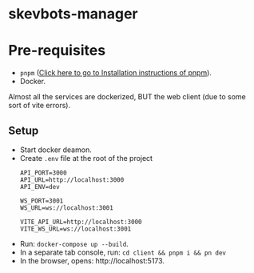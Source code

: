 # skevbots-manager

# Pre-requisites

- `pnpm` ([Click here to go to Installation instructions of pnpm](https://pnpm.io/installation)).
- Docker.

Almost all the services are dockerized, BUT the web client (due to some sort of vite errors).

## Setup

- Start docker deamon.
- Create `.env` file at the root of the project
  ```
  API_PORT=3000
  API_URL=http://localhost:3000
  API_ENV=dev

  WS_PORT=3001
  WS_URL=ws://localhost:3001

  VITE_API_URL=http://localhost:3000
  VITE_WS_URL=ws://localhost:3001
  ```
- Run: `docker-compose up --build`.
- In a separate tab console, run: `cd client && pnpm i && pn dev`
- In the browser, opens: http://localhost:5173.